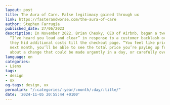 ```yaml
---
layout: post
title: The Aura of Care. False legitimacy gained through ux
link: https://fasterandworse.com/the-aura-of-care
author: Stephen Farrugia
published_date: 27/06/2023
description: In November 2022, Brian Chesky, CEO of Airbnb, began a tweet thread with
  “I’ve heard you loud and clear” in response to a customer backlash over the way
  they hid additional costs till the checkout page. “You feel like prices aren’t transparent…starting
  next month, you’ll be able to see the total price you’re paying up front” he said
  about a change that could be made urgently in a day, or carefully over a few.
language: en
categories:
- Liens
tags:
- design
- ux
og-tags: design, ux
permalink: "/:categories/:year/:month/:day/:title/"
date: '2024-11-05 20:55:44 +0100'
---
```

